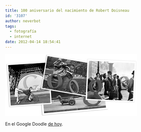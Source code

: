 ```yaml
---
title: 100 aniversario del nacimiento de Robert Doisneau
id: '3107'
author: neverbot
tags:
  - fotografía
  - internet
date: 2012-04-14 18:54:41
---
```


[![201204141853.jpg](./100-aniversario-del-nacimiento-de-robert-doisneau/201204141853.jpg)](https://www.google.es/search?q=Robert+Doisneau&ct=doisneau12-hp&oi=ddle)

En el Google Doodle [de hoy](https://www.google.es/search?q=Robert+Doisneau&ct=doisneau12-hp&oi=ddle).
